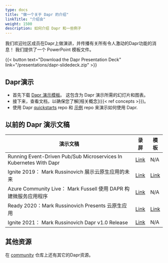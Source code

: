 ```yaml
---
type: docs
title: "做一个关于 Dapr 的介绍"
linkTitle: "介绍会"
weight: 1500
description: 如何介绍 Dapr 和一些例子
---
```


我们欢迎社区成员在Dapr上做演讲，并传播有关所有令人激动的Dapr功能的消息！ 我们提供了一个 PowerPoint 模板文件。

{{< button text="Download the Dapr Presentation Deck" link="/presentations/dapr-slidedeck.zip" >}}

## Dapr演示

- 首先下载 [Dapr 演示模板](/presentations/dapr-slidedeck.zip)。 这包含为 Dapr 演示所需的幻灯片和图表。
- 接下来，查看文档，以确保您了解[相关概念]({{< ref concepts >}})。
- 使用 Dapr [quickstarts](https://github.com/dapr/quickstarts) repo 和 [示例](https://github.com/dapr/samples) repo 来演示如何使用 Dapr.

## 以前的 Dapr 演示文稿

| 演示文稿                                                               | 录屏                                                  | 模板                                                   |
| ------------------------------------------------------------------ | --------------------------------------------------- | ---------------------------------------------------- |
| Running Event-Driven Pub/Sub Microservices In Kubernetes With Dapr | [Link](https://youtu.be/-4sHUvfk2Eg)                | N/A                                                  |
| Ignite 2019： Mark Russinovich 展示云原生应用的未来                           | [Link](https://www.youtube.com/watch?v=LAUDVk8PaCY) | [Link](/presentations/2019IgniteCloudNativeApps.pdf) |
| Azure Community Live： Mark Fussell 使用 DAPR 构建微服务应用程序               | [Link](https://www.youtube.com/watch?v=CgqI7nen-Ng) | N/A                                                  |
| Ready 2020：Mark Russinovich Presents 云原生应用                         | [Link](https://youtu.be/eJCu6a-x9uo?t=1614)         | [Link](/presentations/2020ReadyCloudNativeApps.pdf)  |
| Ignite 2021： Mark Russinovich Dapr v1.0 Release                    | [Link](https://youtu.be/69PrhWQorEM?t=3789)         | N/A                                                  |

## 其他资源

在 [community](https://github.com/dapr/community) 仓库上还有其它的Dapr资源。